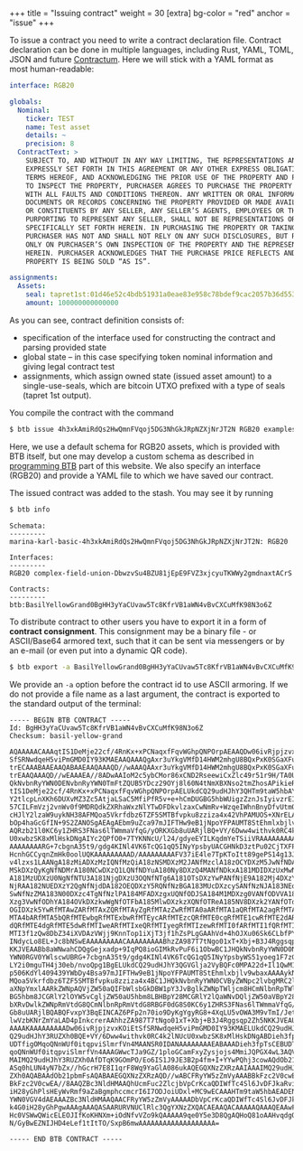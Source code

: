 +++
title = "Issuing contract"
weight = 30
[extra]
bg-color = "red"
anchor = "issue"
+++

To issue a contract you need to write a contract declaration file. Contract
declaration can be done in multiple languages, including Rust, YAML, TOML, JSON
and future [Contractum](https://www.contractum.org). Here we will stick with
a YAML format as most human-readable:

```yaml
interface: RGB20

globals:
  Nominal:
    ticker: TEST
    name: Test asset
    details: ~
    precision: 8
  ContractText: >
    SUBJECT TO, AND WITHOUT IN ANY WAY LIMITING, THE REPRESENTATIONS AND WARRANTIES OF ANY SELLER 
    EXPRESSLY SET FORTH IN THIS AGREEMENT OR ANY OTHER EXPRESS OBLIGATION OF SELLERS PURSUANT TO THE
    TERMS HEREOF, AND ACKNOWLEDGING THE PRIOR USE OF THE PROPERTY AND PURCHASER’S OPPORTUNITY 
    TO INSPECT THE PROPERTY, PURCHASER AGREES TO PURCHASE THE PROPERTY “AS IS”, “WHERE IS”, 
    WITH ALL FAULTS AND CONDITIONS THEREON. ANY WRITTEN OR ORAL INFORMATION, REPORTS, STATEMENTS, 
    DOCUMENTS OR RECORDS CONCERNING THE PROPERTY PROVIDED OR MADE AVAILABLE TO PURCHASER, ITS AGENTS
    OR CONSTITUENTS BY ANY SELLER, ANY SELLER’S AGENTS, EMPLOYEES OR THIRD PARTIES REPRESENTING OR
    PURPORTING TO REPRESENT ANY SELLER, SHALL NOT BE REPRESENTATIONS OR WARRANTIES, UNLESS
    SPECIFICALLY SET FORTH HEREIN. IN PURCHASING THE PROPERTY OR TAKING OTHER ACTION HEREUNDER,
    PURCHASER HAS NOT AND SHALL NOT RELY ON ANY SUCH DISCLOSURES, BUT RATHER, PURCHASER SHALL RELY
    ONLY ON PURCHASER’S OWN INSPECTION OF THE PROPERTY AND THE REPRESENTATIONS AND WARRANTIES 
    HEREIN. PURCHASER ACKNOWLEDGES THAT THE PURCHASE PRICE REFLECTS AND TAKES INTO ACCOUNT THAT THE
    PROPERTY IS BEING SOLD “AS IS”.

assignments:
  Assets:
    seal: tapret1st:01d46e52c4bdb51931a0eae83e958c78bdef9cac2057b36d55370410edafdd42:0
    amount: 100000000000000
```

As you can see, contract definition consists of:
* specification of the interface used for constructing the contract and parsing
  provided state
* global state – in this case specifying token nominal information and giving
  legal contract test
* assignments, which assign owned state (issued asset amount) to a single-use-seals,
  which are bitcoin UTXO prefixed with a type of seals (tapret 1st output).

You compile the contract with the command

```sh
$ btb issue 4h3xkAmiRdQs2HwQmnFVqoj5DG3NhGkJRpNZXjNrJT2N RGB20 examples/rgb20-demo.yaml
```

Here, we use a default schema for RGB20 assets, which is provided with BTB 
itself, but one may develop a custom schema as described in 
[programming BTB](/program) part of this website. We also specify an interface
(RGB20) and provide a YAML file to which we have saved our contract.

The issued contract was added to the stash. You may see it by running

```sh
$ btb info
```

```
Schemata:
---------
marina-karl-basic-4h3xkAmiRdQs2HwQmnFVqoj5DG3NhGkJRpNZXjNrJT2N: RGB20 

Interfaces:
---------
RGB20 complex-field-union-DbwzvSu4BZU81jEpE9FVZ3xjcyuTKWWy2gmdnaxtACrS

Contracts:
---------
btb:BasilYellowGrand0BgHH3yYaCUvaw5Tc8KfrVB1aWN4vBvCXCuMfK98N3o6Z
```

To distribute contract to other users you have to export it in a form of
**contract consignment**. This consignment may be a binary file - or 
ASCII/Base64 armored text, such that it can be sent via messengers or by an
e-mail (or even put into a dynamic QR code).

```sh
$ btb export -a BasilYellowGrand0BgHH3yYaCUvaw5Tc8KfrVB1aWN4vBvCXCuMfK98N3o6Z
```

We provide an `-a` option before the contract id to use ASCII armoring. If we
do not provide a file name as a last argument, the contract is exported to
the standard output of the terminal:

```
----- BEGIN BTB CONTRACT -----
Id: BgHH3yYaCUvaw5Tc8KfrVB1aWN4vBvCXCuMfK98N3o6Z
Checksum: basil-yellow-grand

AQAAAAACAAAqtIS1DeMje22cf/4RnKx+xPCNaqxfFqvWGhpQNPOrpAEAAQDw06ivRjpjzvxKOiEt
SfSRNwdqeH5viPmGMD0IY93KMAEAAQAAAQgAxr3uYkgVMfD14HWM2mhgU8BQxPxK0SGaXFuOW/3B
trECAAABAAEAAQABAAEAAQAAAQD//wAAAQAAxr3uYkgVMfD14HWM2mhgU8BQxPxK0SGaXFuOW/3B
trEAAQAAAQD//wEAAAEA//8ADwAAIoM2c5ybCMor86xCND2RseewiCxZlc49r51r9H/TA0UBC1JH
QkNvbnRyYWN0DENvbnRyYWN0TmFtZQUB5YDcz29OYj8l60N4tNmXBXNso2tmZhosAPikieRyt6sq
tIS1DeMje22cf/4RnKx+xPCNaqxfFqvWGhpQNPOrpAELUkdCQ29udHJhY3QHTm9taW5hbAYEBnRp
Y2tlcpLnXKh6DUXvMZ3Zc5AtjaLSaC5MfiPfR5v+e+hCmDUGBG5hbWUigzZznJsIyivzrEI0PZGx
57CILFmVzj2vnWv0f9MDRQdkZXRhaWxzNlYTwDFDkvlzaxCwNmRv+WzqeIWhnBnyDfvUtmQDTkoJ
cHJlY2lzaW9uykNH38AFMQoa5Vkrfdbz6TZF5SMTBfvpku8zziza4x42VhPAMUOS+XNrELA2ZG/5
bOp4haGcGfIN+9S2ZANOSgAEAgAEbm9uZca97mJIFTHw9eB1jNpoYFPAUMT8StEhmlxbjlv9wbax
AQRzb21l0KC6y1ZHRS3FNas6lTWmmaVfqG/yORKXGb8uUARjlBQ+VY/6Dww4withvk0RC4k2lNUc
U0xwbzSK8xMlHskDNgAIYc2QPfO0+7TYKNNcU/l24/gdyeEYILKqdmYeTSiiVRAAAAAAAAAAAP//
AAAAAAAARG+7cbgnA35t9/gdg4KINl4VK6TcQG1qQ5INyYpsbyUACGHNkD3ztPu02CjTXFP5duP4
HcnhGCCyqnZmHk0oolUQKAAAAAAAAAD/AAAAAAAAAFV37iE4le7TpKToItt89gePS14g13JwujwQ
v4lzxs1LAANgA18zMiADXzMzIQNfMzQiA18zNSMDXzM2JANfMzclA18zOCYDXzM5JwNfNDAoA180
MSkDXzQyKgNfNDMrA180NCwDXzQ1LQNfNDYuA180Ny8DXzQ4MANfNDkxA181MDIDXzUxMwNfNTI0
A181MzUDXzU0NgNfNTU3A181NjgDXzU3OQNfNTg6A181OTsDXzYwPANfNjE9A182Mj4DXzYzPwNf
NjRAA182NUEDXzY2QgNfNjdDA182OEQDXzY5RQNfNzBGA183MUcDXzcySANfNzNJA183NEoDXzc1
SwNfNzZMA183N00DXzc4TgNfNzlPA184MFADXzgxUQNfODJSA184M1MDXzg0VANfODVVA184NlYD
Xzg3VwNfODhYA184OVkDXzkwWgNfOTFbA185MlwDXzkzXQNfOTReA185NV8DXzk2YANfOTdhA185
OGIDXzk5YwRfMTAwZARfMTAxZQRfMTAyZgRfMTAzZwRfMTA0aARfMTA1aQRfMTA2agRfMTA3awRf
MTA4bARfMTA5bQRfMTEwbgRfMTExbwRfMTEycARfMTEzcQRfMTE0cgRfMTE1cwRfMTE2dARfMTE3
dQRfMTE4dgRfMTE5dwRfMTIweARfMTIxeQRfMTIyegRfMTIzewRfMTI0fARfMTI1fQRfMTI2fgRf
MTI3f1zQw8DbZ34iXVDAzVWjj9KnnTop1iXjT3jf1hZsPLgGAAhVd+4hOJXu06Sk6CLbfPYHj0te
INdycLo8EL+Jc8bNSwEAAAAAAAAACAAAAAAAAABhzZA987T7tNgo01xT+Xbj+B3J4Rggsqp2Zh5N
KKJVEAABb8aWNwahCDQgGejxadp+9IqPQ8ioGIMkRvPuF6i1ObwBC1JHQkNvbnRyYWN0D0NvbnRy
YWN0RGV0YWlscwUBRG+7cbgnA35t9/gdg4KINl4VK6TcQG1qQ5INyYpsbyWS51yoeg1F7zGd2XOQ
LY2i0mguTH4j30eb/nvoQpg1BgELUkdCQ29udHJhY3QGVGlja2VyBQFc0MPA22d+Il1QwM1Vo4/S
p506KdYl409439YWbDy4Bsa97mJIFTHw9eB1jNpoYFPAUMT8StEhmlxbjlv9wbaxAAAAykNH38AF
MQoa5Vkrfdbz6TZF5SMTBfvpku8zziza4x4BC1JHQkNvbnRyYWN0CVByZWNpc2lvbgMRC2luZGl2
aXNpYmxlAARkZWNpAQVjZW50aQIFbWlsbGkDBW1pY3JvBglkZWNpTWljcm8HCmNlbnRpTWljcm8I
BG5hbm8JCGRlY2lOYW5vCgljZW50aU5hbm8LBHBpY28MCGRlY2lQaWNvDQljZW50aVBpY28OBWZl
bXRvDwlkZWNpRmVtdG8QCmNlbnRpRmVtdG8RBGF0dG8S0KC6y1ZHRS3FNas6lTWmmaVfqG/yORKX
Gb8uUARjlBQABQFvxpY3BqEINCAZ6PFp2n70io9DyKgYgyRG8+4XqLU5vOWA3M9vTmI/JetDeLTZ
lwVzbKNrZmYaLAD4pInkcrerAAhhzZA987T7tNgo01xT+Xbj+B3J4Rggsqp2Zh5NKKJVEAUAAAAA
AAAAKAAAAAAAAADw06ivRjpjzvxKOiEtSfSRNwdqeH5viPmGMD0IY93KMAELUkdCQ29udHJhY3QM
Q29udHJhY3RUZXh0BQE+VY/6Dww4withvk0RC4k2lNUcU0xwbzSK8xMlHskDNgABDieh3fpTsCEB
UDTfigOMqoQNnWUf0itqpviSlmrfVn4MAANSR0IDANAAAAAAAAEABAAADieh3fpTsCEBUDTfigOM
qoQNnWUf0itqpviSlmrfVn4AAAGWwcTJa9GZ/1ploGCamFxyZysjojs4MmiJQPGX4wL3AQVSR0Iy
MAIMQ29udHJhY3RUZXh0AfDTqK9GOmPO/Eo6IS1J9JE3B2p4fm+I+YYwPQhj3cowAQdOb21pbmFs
ASq0hLUN4yN7bZx//hGcrH7E8I1qrF8Wq9YaGlA086ukAQEGQXNzZXRzAAIAAAIMQ29udHJhY3RU
ZXh0AQABAAdOb21pbmFsAQABAAEGQXNzZXRzAQD//wABCFRyYW5zZmVyAAABBkFzc2V0cwEA//8B
BkFzc2V0cwEA//8AAQZBc3NldHMAAQhUcmFuc2ZlcjbVpCrKcaQDIWfTc4Sl6JvDFJkaRvimk4G0
iH28yGhPlsHEyWvRmf9aZaBgmphccmcrI6I7ODJoiUDxl+MC9wECAAAHTm9taW5hbAEADENvbnRy
YWN0VGV4dAEAAAZBc3NldHMAAQAACFRyYW5zZmVyAAAAADbVpCrKcaQDIWfTc4Sl6JvDFJkaRvim
k4G0iH28yGhPgwAAAgAAAQASAARURVNUClRlc3QgYXNzZXQACAEAAQACAAAAAQAAAQEAAwFiNVSs
Hc0VSWwQWicELEOJIfKoKHNXm+iOdNfvVZo9kQAAAAA9qe0Y5e3D8QgAQHoQ81oAAHvqdgO4GMt1
N/GyBwEZNIJHD4eLef1tItTO/SxpB6mwAAAAAAAAAAAAAAAAAAA=

----- END BTB CONTRACT -----
```
